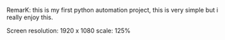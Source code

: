 RemarK: this is my first python automation project, this is very simple but i really enjoy this.

Screen resolution: 1920 x 1080
scale: 125%